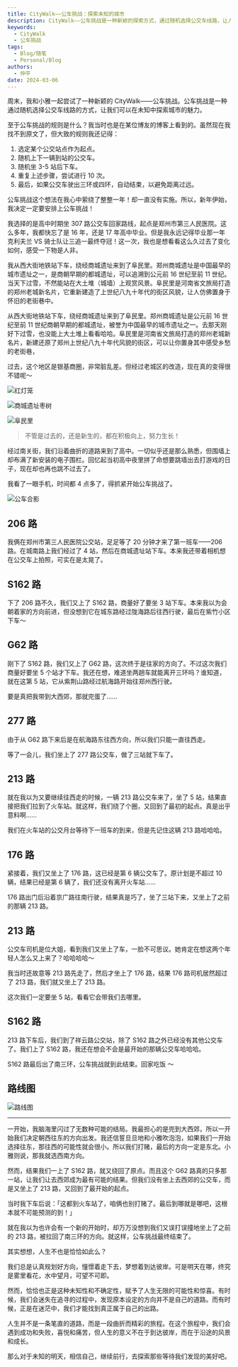```yaml
---
title: CityWalk——公车挑战：探索未知的城市
description: CityWalk——公车挑战是一种新颖的探索方式，通过随机选择公交车线路，让人们在未知中体验城市的魅力。我分享了自己和小雅在周末尝试公车挑战的经历，论述人生中追寻梦想的曲折与意义。
keywords:
  - CityWalk
  - 公车挑战
tags:
  - Blog/随笔
  - Personal/Blog
authors:
  - 仲平
date: 2024-03-06
---
```


周末，我和小雅一起尝试了一种新颖的 CityWalk——公车挑战。公车挑战是一种通过随机选择公交车线路的方式，让我们可以在未知中探索城市的魅力。

至于公车挑战的规则是什么？我当时也是在某位博友的博客上看到的。虽然现在我找不到原文了，但大致的规则我还记得：

1. 选定某个公交站点作为起点。
2. 随机上下一辆到站的公交车。
3. 随机坐 3-5 站后下车。
4. 重复上述步骤，尝试进行 10 次。
5. 最后，如果公交车驶出三环或四环，自动结束，以避免距离过远。

公车挑战这个想法在我心中萦绕了整整一年！却一直没有实施。所以，新年伊始，我决定一定要安排上公车挑战！

我选择的是高中时期坐 307 路公交车回家路线，起点是郑州市第三人民医院。这么多年，我都快忘了是 16 年，还是 17 年高中毕业。但是我永远记得毕业那一年克利夫兰 VS 骑士队让三追一最终夺冠！这一次，我也是想看看这么久过去了变化如何，感受一下物是人非。

我从西大街地铁站下车，绕经商城遗址来到了阜民里。郑州商城遗址是中国最早的城市遗址之一，是商朝早期的都城遗址，可以追溯到公元前 16 世纪至前 11 世纪。当天下过雪，不然能站在大土堆（城墙）上观赏风景。阜民里是河南省文旅局打造的郑州老城新名片，它重新建造了上世纪八九十年代的街区风貌，让人仿佛置身于怀旧的老街巷中。

从西大街地铁站下车，绕经商城遗址来到了阜民里。郑州商城遗址是公元前 16 世纪至前 11 世纪商朝早期的都城遗址，被誉为中国最早的城市遗址之一。去那天刚好下过雪，也没能上大土堆上看看哈哈。阜民里是河南省文旅局打造的郑州老城新名片，新建还原了郑州上世纪八九十年代风貌的街区，可以让你置身其中感受乡愁的老街巷，

过去，这个地区是银基商圈，非常脏乱差。但经过老城区的改造，现在真的变得很不错呢～

![红灯笼](https://static.7wate.com/img%2F2024%2F03%2F06%2Facff5c0483b7a39c55e3ccb0c0fefbd0.jpg)

![商城遗址枣树](https://static.7wate.com/img%2F2024%2F03%2F06%2Fc018ad14402fb3c5a738d1b93bba284f.jpg)

![阜民里](https://static.7wate.com/img%2F2024%2F03%2F06%2Fda004c399d571da33127f9029a878c74.jpg)

> 不管是过去的，还是新生的，都在积极向上，努力生长！

经过南关街，我们沿着曲折的道路来到了高中。一切似乎还是那么熟悉，但围墙上却布满了新安装的电子围栏。回忆起当初高中夜里拼了命想要跳墙出去打游戏的日子，现在却也再也跳不过去了。

我看了一眼手机，时间都 4 点多了，得抓紧开始公车挑战了。

![公车合影](https://static.7wate.com/img%2F2024%2F03%2F07%2Fda653a1c84f32fe6e8da943d96ea07f8.jpg)

## 206 路

我俩在郑州市第三人民医院公交站，足足等了 20 分钟才来了第一班车——206 路。在城南路上我们经过了 4 站，然后在商城遗址站下车。本来我还带着相机想在公交车上拍照，可实在是太晃了。

## S162 路

下了 206 路不久，我们又上了 S162 路，商量好了要坐 3 站下车。本来我以为会朝着家的方向前进，但没想到它在城东路经过陇海路后往西行驶，最后在紫竹小区下车～

## G62 路

刚下了 S162 路，我们又上了 G62 路，这次终于是往家的方向了。不过这次我们商量好要坐 5 个站才下车。我还在想，难道坐两趟车就能离开三环吗？谁知道，就在这第 5 站，它从紫荆山路经过航海路开始往郑州西行驶。

要是真把我带到大西郊，那就完蛋了……

## 277 路

由于从 G62 路下来后是在航海路东往西方向，所以我们只能一直往西走。

等了一会儿，我们坐上了 277 路公交车，做了三站就下车了。

## 213 路

就在我以为又要继续往西走的时候，一辆 213 路公交车来了，坐了 5 站，结果直接把我们拉到了火车站。就这样，我们绕了个圈，又回到了最初的起点。真是出乎意料啊……

我们在火车站的公交月台等待下一班车的到来，但是先记住这辆 213 路哈哈哈。

## 176 路

紧接着，我们又坐上了 176 路，这已经是第 6 辆公交车了。原计划是不超过 10 辆，结果已经是第 6 辆了，我们还没有离开火车站……

176 路出门后沿着京广路往南行驶，结果真是巧了，坐了三站下来，又坐上了之前的那辆 213 路。

## 213 路

公交车司机是位大姐，看到我们又坐上了车，一脸不可思议。她肯定在想这两个年轻人怎么又上来了？哈哈哈哈～

我当时还故意等 213 路先走了，然后才坐上了 176 路，结果 176 路司机居然超过了 213 路，我们就又坐上了 213 路。

这次我们一定要坐 5 站，看看它会带我们去哪里。

## S162 路

213 路下车后，我们到了祥云路公交站，除了 S162 路之外已经没有其他公交车了。我们上了 S162 路，我还在想会不会是最开始的那辆公交车哈哈哈。

S162 路最后出了南三环，公车挑战就到此结束。回家吃饭 ～

## 路线图

![路线图](https://static.7wate.com/img%2F2024%2F03%2F07%2F57162eb0ac4aa1815f4974af17fad60d.jpg)

---

一开始，我脑海里闪过了无数种可能的结局。我最担心的是兜到大西郊，所以一开始我们决定朝西往东的方向出发。我还信誓旦旦地和小雅吹泡泡，如果我们一开始选择往东，那往西的可能性就会很小。所以我们打赌，最后的方向一定是东北。小雅则说，那我就选西南方向。

然而，结果我们一上了 S162 路，就又绕回了原点。而且这个 G62 路真的只多那一站，让我们让去西郊成为最有可能的结果。但我们没有坐上去西郊的公交车，而是又坐上了 213 路，又回到了最开始的起点。

当时我下车后说：「这都到火车站了，咱俩也别打赌了。最后到哪就是哪吧，这根本就不可能预测的到！」

就在我以为也许会有一个新的开始时，却万万没想到我们又误打误撞地坐上了之前的 213 路，被拉回了南三环的方向。就这样，公车挑战最终结束了。

其实想想，人生不也是恰恰如此么？

我们总是认真规划好方向，憧憬着走下去，梦想着到达彼岸。可是明天在哪，终究是雾里看花，水中望月，可望不可即。

然而，恰恰也正是这种未知性和不确定性，赋予了人生无限的可能性和惊喜。有时候，我们会迷失在追寻的过程中，发现原本设定的方向并不是自己的道路。而有时候，正是在迷茫中，我们才能找到真正属于自己的出路。

人生并不是一条笔直的道路，而是一段曲折而精彩的旅程。在这个旅程中，我们会遇到成功和失败，喜悦和痛苦，但人生的意义不在于到达彼岸，而在于沿途的风景和成长。

那么对于未知的明天，相信自己，继续前行，去探索那些等待我们发现的美好吧。
